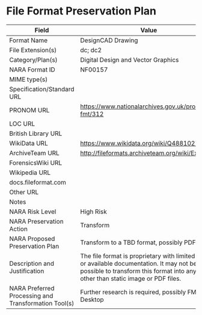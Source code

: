 # File Format Preservation Plan
  | Field | Value |
  | ----------- | ----------- |
  | Format Name | DesignCAD Drawing | 
| File Extension(s) | dc; dc2 | 
| Category/Plan(s) | Digital Design and Vector Graphics | 
| NARA Format ID | NF00157 | 
| MIME type(s) |  | 
| Specification/Standard URL |  | 
| PRONOM URL | <https://www.nationalarchives.gov.uk/pronom/x-fmt/312> | 
| LOC URL |  | 
| British Library URL |  | 
| WikiData URL | <https://www.wikidata.org/wiki/Q48810278> | 
| ArchiveTeam URL | <http://fileformats.archiveteam.org/wiki/Ext:dc> | 
| ForensicsWiki URL |  | 
| Wikipedia URL |  | 
| docs.fileformat.com |  | 
| Other URL |  | 
| Notes |  | 
| NARA Risk Level | High Risk | 
| NARA Preservation Action | Transform | 
| NARA Proposed Preservation Plan | Transform to a TBD format, possibly PDF | 
| Description and Justification | The file format is proprietary with limited open or available documentation. It may not be possible to transform this format into anything other than static image or PDF files. | 
| NARA Preferred Processing and Transformation Tool(s) | Further research is required, possibly FME Desktop | 
